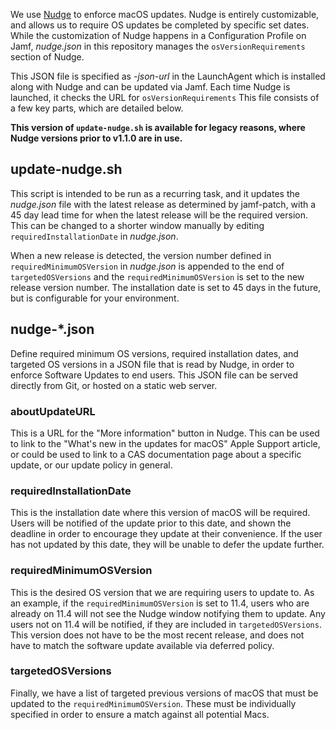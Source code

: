 We use [Nudge](https://github.com/macadmins/nudge) to enforce macOS updates. Nudge is entirely customizable, and allows us to require OS updates be completed by specific set dates. While the customization of Nudge happens in a Configuration Profile on Jamf, *nudge.json* in this repository manages the `osVersionRequirements` section of Nudge. 

This JSON file is specified as *-json-url* in the LaunchAgent which is installed along with Nudge and can be updated via Jamf. Each time Nudge is launched, it checks the URL for `osVersionRequirements` This file consists of a few key parts, which are detailed below. 

**This version of `update-nudge.sh` is available for legacy reasons, where Nudge versions prior to v1.1.0 are in use.**

## update-nudge.sh

This script is intended to be run as a recurring task, and it updates the *nudge.json* file with the latest release as determined by jamf-patch, with a 45 day lead time for when the latest release will be the required version. This can be changed to a shorter window manually by editing `requiredInstallationDate` in *nudge.json*. 

When a new release is detected, the version number defined in `requiredMinimumOSVersion` in *nudge.json* is appended to the end of `targetedOSVersions` and the `requiredMinimumOSVersion` is set to the new release version number. The installation date is set to 45 days in the future, but is configurable for your environment. 

## nudge-*.json

Define required minimum OS versions, required installation dates, and targeted OS versions in a JSON file that is read by Nudge, in order to enforce Software Updates to end users. This JSON file can be served directly from Git, or hosted on a static web server. 

### aboutUpdateURL

This is a URL for the "More information" button in Nudge. This can be used to link to the "What's new in the updates for macOS" Apple Support article, or could be used to link to a CAS documentation page about a specific update, or our update policy in general. 

### requiredInstallationDate

This is the installation date where this version of macOS will be required. Users will be notified of the update prior to this date, and shown the deadline in order to encourage they update at their convenience. If the user has not updated by this date, they will be unable to defer the update further. 

### requiredMinimumOSVersion

This is the desired OS version that we are requiring users to update to. As an example, if the `requiredMinimumOSVersion` is set to 11.4, users who are already on 11.4 will not see the Nudge window notifying them to update. Any users not on 11.4 will be notified, if they are included in `targetedOSVersions`. This version does not have to be the most recent release, and does not have to match the software update available via deferred policy.

### targetedOSVersions

Finally, we have a list of targeted previous versions of macOS that must be updated to the `requiredMinimumOSVersion`. These must be individually specified in order to ensure a match against all potential Macs. 
